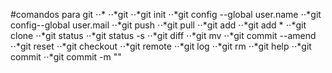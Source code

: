#comandos para git
⋅⋅*
⋅⋅*git
⋅⋅*git init
⋅⋅*git config --global user.name
⋅⋅*git config--global user.mail
⋅⋅*git push
⋅⋅*git pull
⋅⋅*git add
⋅⋅*git add *
⋅⋅*git clone
⋅⋅*git status
⋅⋅*git status -s
⋅⋅*git diff
⋅⋅*git mv
⋅⋅*git commit --amend
⋅⋅*git reset
⋅⋅*git checkout
⋅⋅*git remote
⋅⋅*git log
⋅⋅*git rm
⋅⋅*git help
⋅⋅*git commit
⋅⋅*git commit -m ""

